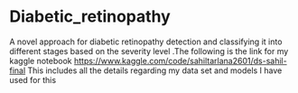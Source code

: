 # Diabetic_retinopathy
A novel approach for diabetic retinopathy detection and classifying it into different stages based on the severity level .The following is the link for my kaggle notebook 
https://www.kaggle.com/code/sahiltarlana2601/ds-sahil-final
This includes all the details regarding my data set and models I have used for this 
